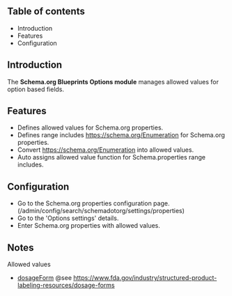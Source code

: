 Table of contents
-----------------

* Introduction
* Features
* Configuration


Introduction
------------

The **Schema.org Blueprints Options module** manages allowed values 
for option based fields.


Features
--------

- Defines allowed values for Schema.org properties.
- Defines range includes https://schema.org/Enumeration for Schema.org properties.
- Convert https://schema.org/Enumeration into allowed values.
- Auto assigns allowed value function for Schema.properties range includes.


Configuration
-------------

- Go to the Schema.org properties configuration page.  
  (/admin/config/search/schemadotorg/settings/properties)
- Go to the 'Options settings' details.
- Enter Schema.org properties with allowed values.


Notes
-----

Allowed values

- [dosageForm](https://schema.org/dosageForm)
  @see https://www.fda.gov/industry/structured-product-labeling-resources/dosage-forms
